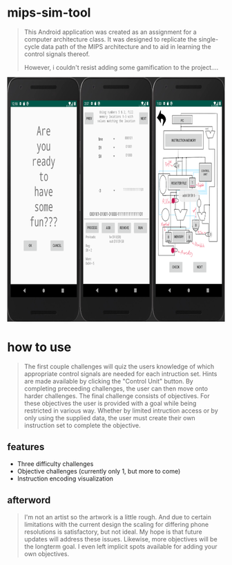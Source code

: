 # mips-sim-tool
> This Android application was created as an assignment for a computer architecture class.
> It was designed to replicate the single-cycle data path of the MIPS architecture
> and to aid in learning the control signals thereof.
>
> However, i couldn't resist adding some gamification to the project....

<img src="screen-preview.png" alt="preview"  width="838" height="565">

# how to use
> The first couple challenges will quiz the users knowledge of which appropriate control signals
> are needed for each intruction set.  Hints are made available by clicking the "Control Unit" button.
> By completing preceeding challenges, the user can then move onto harder challenges. 
> The final challenge consists of objectives.  For these objectives the user is provided
> with a goal while being restricted in various way.  Whether by limited intruction access or by only
> using the supplied data, the user must create their own instruction set to complete the objective.

## features
* Three difficulty challenges
* Objective challenges (currently only 1, but more to come)
* Instruction encoding visualization

## afterword
> I'm not an artist so the artwork is a little rough.  And due to certain limitations with the current design
> the scaling for differing phone resolutions is satisfactory, but not ideal.  My hope is that future updates will
> address these issues.  Likewise, more objectives will be the longterm goal.  I even left implicit spots available
> for adding your own objectives. 
